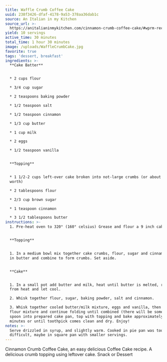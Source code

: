 ```yaml
---
title: Waffle Crumb Coffee Cake
uuid: 238f3426-dfaf-4178-9a53-378aa36dab1c
source: An Italian in my Kitchen
source_url: >-
  https://anitalianinmykitchen.com/cinnamon-crumb-coffee-cake/#wprm-recipe-container-14671
yield: 10 servings
active_time: 30 minutes
total_time: 1 hour 30 minutes
image: /uploads/WaffleCrumbCake.jpg
favorite: true
tags: 'dessert, breakfast'
ingredients: >-
  **Cake Batter**


  * 2 cups flour

  * 3/4 cup sugar

  * 2 teaspoons baking powder

  * 1/2 teaspoon salt

  * 1/2 teaspoon cinnamon

  * 1/3 cup butter

  * 1 cup milk

  * 2 eggs

  * 1/2 teaspoon vanilla


  **Topping**


  * 1 1/2-2 cups left-over cake broken into not-large crumbs (or about 4 waffles
  worth)

  * 2 tablespoons flour

  * 2/3 cup brown sugar

  * 1 teaspoon cinnamon

  * 3 1/2 tablespoons butter
instructions: >-
  1. Pre-heat oven to 320° (160° celsius) Grease and flour a 9 inch cake pan.


  **Topping**


  1. In a medium bowl mix together cake crumbs, flour, sugar and cinnamon, cut
  in butter and combine to form crumbs. Set aside.


  **Cake**


  1. In a small pot add butter and milk, heat until butter is melted, remove
  from heat and let cool.

  2. Whisk together flour, sugar, baking powder, salt and cinnamon.

  3. Whisk together cooled butter/milk mixture, eggs and vanilla, then fold into
  flour mixture and continue folding until combined (there will be some lumps),
  spoon into prepared cake pan, top with topping and bake approximately 40-60
  minutes or until toothpick comes clean and dry. Enjoy!
notes: >-
  Serve drizzled in syrup, and slightly warm. Cooked in pie pan was too
  difficult, maybe in square pan with smaller servings.
---
```

Cinnamon Crumb Coffee Cake, an easy delicious Coffee Cake recipe. A delicious crumb topping using leftover cake. Snack or Dessert
